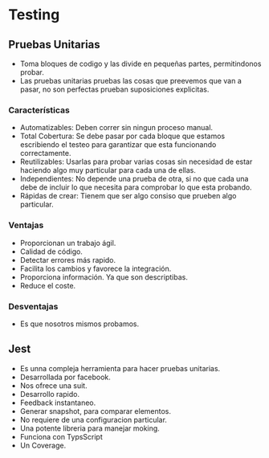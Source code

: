 # Testing

## Pruebas Unitarias

* Toma bloques de codigo y las divide en pequeñas partes, permitindonos probar.
* Las pruebas unitarias pruebas las cosas que preevemos que van a pasar, no son perfectas prueban suposiciones explicitas.

### Características

* Automatizables: Deben correr sin ningun proceso manual.
* Total Cobertura: Se debe pasar por cada bloque que estamos escribiendo el testeo para garantizar que esta funcionando correctamente.
* Reutilizables: Usarlas para probar varias cosas sin necesidad de estar haciendo algo muy particular para cada una de ellas.
* Independientes: No depende una prueba de otra, si no que cada una debe de incluir lo que necesita para comprobar lo que esta probando.
* Rápidas de crear: Tienem que ser algo consiso que prueben algo particular.

### Ventajas

* Proporcionan un trabajo ágil.
* Calidad de código.
* Detectar errores más rapido.
* Facilita los cambios y favorece la integración.
* Proporciona información. Ya que son descriptibas.
* Reduce el coste.

### Desventajas

* Es que nosotros mismos probamos.

## Jest

* Es unna compleja herramienta para hacer pruebas unitarias.
* Desarrollada por facebook.
* Nos ofrece una suit.
* Desarrollo rapido.
* Feedback instantaneo.
* Generar snapshot, para comparar elementos.
* No requiere de una configuracion particular.
* Una potente libreria para manejar moking.
* Funciona con TypsScript
* Un Coverage.
